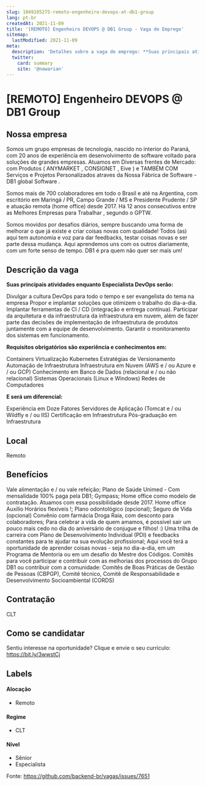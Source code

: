 ```yaml
---
slug: 1049105275-remoto-engenheiro-devops-at-db1-group
lang: pt-br
createdAt: 2021-11-09
title: '[REMOTO] Engenheiro DEVOPS @ DB1 Group - Vaga de Emprego'
sitemap:
  lastModified: 2021-11-09
meta:
  description: 'Detalhes sobre a vaga de emprego: **Suas principais atividades enquanto Especialista DevOps serão:** Divulgar a cultura DevOps para todo o tempo e ser evangelista do tema na empresa Propor e implantar soluções que otimizem o trabalho do dia-a-dia. Implantar ferramentas de CI / CD (integração e entrega contínua). Participar da arquitetura e da infraestrutura da infraestrutura em nuvem, além de fazer parte das decisões de implementação de infraestrutura de produtos juntamente com a equipe de desenvolvimento. Garantir o monitoramento dos sistemas em funcionamento. **Requisitos obrigatórios são experiência e conhecimentos em:** Containers Virtualização Kubernetes Estratégias de Versionamento Automação de Infraestrutura Infraestrutura em Nuvem (AWS e / ou Azure e / ou GCP) Conhecimento em Banco de Dados (relacional e / ou não relacional) Sistemas Operacionais (Linux e Windows) Redes de Computadores  **E será um diferencial:**  Experiência em Doze Fatores Servidores de Aplicação (Tomcat e / ou Wildfly e / ou IIS) Certificação em Infraestrutura Pós-graduação em Infraestrutura'
  twitter:
    card: summary
    site: '@nawarian'
---
```


# [REMOTO] Engenheiro DEVOPS @ DB1 Group

## Nossa empresa

Somos um grupo empresas de tecnologia, nascido no interior do Paraná, com 20 anos de experiência em desenvolvimento de software voltado para soluções de grandes empresas. Atuamos em Diversas frentes de Mercado: com Produtos ( ANYMARKET , CONSIGNET ,  Eive ) e TAMBÉM COM Serviços e Projetos Personalizados atraves da Nossa Fábrica de Software - DB1 global Software  . 

Somos mais de 700 colaboradores em todo o Brasil e até na Argentina, com escritório em Maringá / PR, Campo Grande / MS e Presidente Prudente / SP e atuação remota (home office) desde 2017. Há 12 anos consecutivos entre as Melhores Empresas para Trabalhar , segundo o GPTW. 

Somos movidos por desafios diários, sempre buscando uma forma de melhorar o que já existe e criar coisas novas com qualidade! Todos (as) aqui tem autonomia e voz para dar feedbacks, testar coisas novas e ser parte dessa mudança. Aqui aprendemos uns com os outros diariamente, com um forte senso de tempo. DB1 é pra quem não quer ser mais um!


## Descrição da vaga

**Suas principais atividades enquanto Especialista DevOps serão:**

Divulgar a cultura DevOps para todo o tempo e ser evangelista do tema na empresa
Propor e implantar soluções que otimizem o trabalho do dia-a-dia.
Implantar ferramentas de CI / CD (integração e entrega contínua).
Participar da arquitetura e da infraestrutura da infraestrutura em nuvem, além de fazer parte das decisões de implementação de infraestrutura de produtos juntamente com a equipe de desenvolvimento.
Garantir o monitoramento dos sistemas em funcionamento.

**Requisitos obrigatórios são experiência e conhecimentos em:**

Containers
Virtualização
Kubernetes
Estratégias de Versionamento
Automação de Infraestrutura
Infraestrutura em Nuvem (AWS e / ou Azure e / ou GCP)
Conhecimento em Banco de Dados (relacional e / ou não relacional)
Sistemas Operacionais (Linux e Windows)
Redes de Computadores

 **E será um diferencial:** 

Experiência em Doze Fatores
Servidores de Aplicação (Tomcat e / ou Wildfly e / ou IIS)
Certificação em Infraestrutura
Pós-graduação em Infraestrutura

## Local

Remoto


## Benefícios

Vale alimentação e / ou vale refeição;
Plano de Saúde Unimed - Com mensalidade 100% paga pela DB1;
Gympass;
Home office como modelo de contratação. Atuamos com essa possibilidade desde 2017.
Home office Auxílio
Horários flexíveis !;
Plano odontológico (opcional);
Seguro de Vida (opcional)
Convênio com farmácia Droga Raia, com desconto para colaboradores;
Para celebrar a vida de quem amamos, é possível  sair um pouco mais cedo no dia do aniversário de conjugue e filhos! :)
Uma trilha de carreira com Plano de Desenvolvimento Individual (PDI) e feedbacks constantes para te ajudar na sua evolução profissional;
Aqui você terá a oportunidade de aprender coisas novas - seja no dia-a-dia, em um  Programa de Mentoria  ou em um desafio do  Mestre dos Códigos.
Comitês para você participar e contribuir com as melhorias dos processos do Grupo DB1 ou contribuir com a comunidade: Comitês de Boas Práticas de Gestão de Pessoas (CBPGP), Comitê técnico, Comitê de Responsabilidade e Desenvolvimento Socioambiental (CORDS)


## Contratação
CLT

## Como se candidatar

Sentiu interesse na oportunidade? Clique e envie o seu currículo: https://bit.ly/3wwstCj


## Labels

#### Alocação
- Remoto

#### Regime
- CLT

#### Nível
- Sênior
- Especialista


Fonte: https://github.com/backend-br/vagas/issues/7651